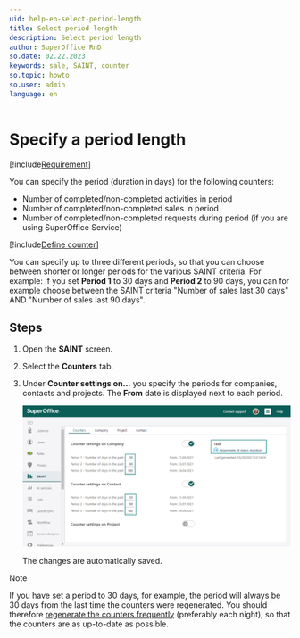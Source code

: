 ```yaml
---
uid: help-en-select-period-length
title: Select period length
description: Select period length
author: SuperOffice RnD
so.date: 02.22.2023
keywords: sale, SAINT, counter
so.topic: howto
so.user: admin
language: en
---
```


# Specify a period length

[!include[Requirement](../includes/note-saint-req.md)]

You can specify the period (duration in days) for the following counters:

* Number of completed/non-completed activities in period
* Number of completed/non-completed sales in period
* Number of completed/non-completed requests during period (if you are using SuperOffice Service)

[!include[Define counter](../../../learn/includes/def-counter.md)]

You can specify up to three different periods, so that you can choose between shorter or longer periods for the various SAINT criteria. For example: If you set **Period 1** to 30 days and **Period 2** to 90 days, you can for example choose between the SAINT criteria "Number of sales last 30 days" AND "Number of sales last 90 days".

## Steps

1. Open the **SAINT** screen.

2. Select the **Counters** tab.

3. Under **Counter settings on...** you specify the periods for companies, contacts and projects. The **From** date is displayed next to each period.

    ![Edit the counter settings in the Counters tab -screenshot][img1]

    The changes are automatically saved.

> [!NOTE]
> If you have set a period to 30 days, for example, the period will always be 30 days from the last time the counters were regenerated. You should therefore [regenerate the counters frequently][2] (preferably each night), so that the counters are as up-to-date as possible.

<!-- Referenced links -->
[2]: manage-status-monitors.md

<!-- Referenced images -->
[img1]: media/admin-saint-counters.png
